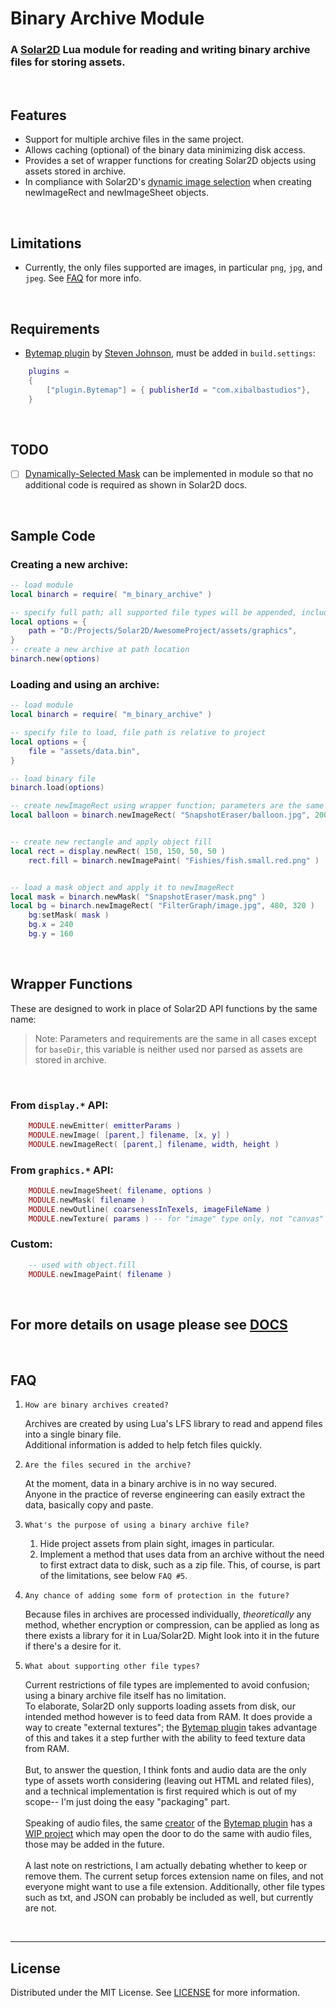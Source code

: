 # Binary Archive Module
### A [Solar2D](https://solar2d.com) Lua module for reading and writing binary archive files for storing assets.


</br>

## Features
 - Support for multiple archive files in the same project.
 - Allows caching (optional) of the binary data minimizing disk access.
 - Provides a set of wrapper functions for creating Solar2D objects using assets stored in archive.
 - In compliance with Solar2D's [dynamic image selection](https://docs.coronalabs.com/guide/basics/configSettings/index.html#dynamic-image-selection) when creating newImageRect and newImageSheet objects.

</br>


## Limitations
 - Currently, the only files supported are images, in particular `png`, `jpg`, and `jpeg`. See [FAQ](#FAQ) for more info.

</br>

## Requirements
- [Bytemap plugin](https://github.com/solar2d/com.xibalbastudios-plugin.Bytemap) by [Steven Johnson](https://github.com/ggcrunchy), must be added in `build.settings`:
```lua
	plugins =
	{
		["plugin.Bytemap"] = { publisherId = "com.xibalbastudios"},	
	}
```

</br>

## TODO
- [ ] [Dynamically-Selected Mask](https://docs.coronalabs.com/api/library/graphics/newMask.html#dynamically-selected-mask) can be implemented in module so that no additional code is required as shown in Solar2D docs.

</br>


## Sample Code
### Creating a new archive:
```lua
-- load module
local binarch = require( "m_binary_archive" )

-- specify full path; all supported file types will be appended, includes sub-directories
local options = {
	path = "D:/Projects/Solar2D/AwesomeProject/assets/graphics",
}
-- create a new archive at path location
binarch.new(options)
```
### Loading and using an archive:
```lua
-- load module
local binarch = require( "m_binary_archive" )

-- specify file to load, file path is relative to project
local options = {
	file = "assets/data.bin",
}

-- load binary file
binarch.load(options)

-- create newImageRect using wrapper function; parameters are the same as using display.newImageRect()
local balloon = binarch.newImageRect( "SnapshotEraser/balloon.jpg", 200, 240 )


-- create new rectangle and apply object fill
local rect = display.newRect( 150, 150, 50, 50 )
	rect.fill = binarch.newImagePaint( "Fishies/fish.small.red.png" )


-- load a mask object and apply it to newImageRect
local mask = binarch.newMask( "SnapshotEraser/mask.png" )
local bg = binarch.newImageRect( "FilterGraph/image.jpg", 480, 320 )
	bg:setMask( mask )
	bg.x = 240
	bg.y = 160

```

</br>

## Wrapper Functions
These are designed to work in place of Solar2D API functions by the same name:
</br>
> Note: Parameters and requirements are the same in all cases except for `baseDir`, this variable is neither used nor parsed as assets are stored in archive.

</br>

### From `display.*` API:
```lua
	MODULE.newEmitter( emitterParams )
	MODULE.newImage( [parent,] filename, [x, y] )
	MODULE.newImageRect( [parent,] filename, width, height )
```

### From `graphics.*` API:
```lua
	MODULE.newImageSheet( filename, options )
	MODULE.newMask( filename )
	MODULE.newOutline( coarsenessInTexels, imageFileName )
	MODULE.newTexture( params ) -- for "image" type only, not "canvas" type
```
### Custom:
```lua
	-- used with object.fill
	MODULE.newImagePaint( filename )
```

</br>

## For more details on usage please see [DOCS](https://github.com/siudesu/BinaryArchive/blob/main/DOCUMENTATION.md)

</br>

## FAQ
1. `How are binary archives created?`
   
   Archives are created by using Lua's LFS library to read and append files into a single binary file. 
   </br>Additional information is added to help fetch files quickly.

2. `Are the files secured in the archive?`
   
   At the moment, data in a binary archive is in no way secured.
   </br>Anyone in the practice of reverse engineering can easily extract the data, basically copy and paste.

3. `What's the purpose of using a binary archive file?`
   
   1. Hide project assets from plain sight, images in particular.
   2. Implement a method that uses data from an archive without the need to first extract data to disk, such as a zip file. This, of course, is part of the limitations, see below `FAQ #5`.

4. `Any chance of adding some form of protection in the future?`

	Because files in archives are processed individually, *theoretically* any method, whether encryption or compression, can be applied as long as there exists a library for it in Lua/Solar2D. Might look into it in the future if there's a desire for it.

5. `What about supporting other file types?`
   
   Current restrictions of file types are implemented to avoid confusion; using a binary archive file itself has no limitation.
   </br>
   To elaborate, Solar2D only supports loading assets from disk, our intended method however is to feed data from RAM.
   It does provide a way to create "external textures"; the [Bytemap plugin](https://github.com/solar2d/com.xibalbastudios-plugin.Bytemap) takes advantage of this and takes it a step further with the ability to feed texture data from RAM.
   </br>
   </br>
   But, to answer the question, I think fonts and audio data are the only type of assets worth considering (leaving out HTML and related files), and a technical implementation is first required which is out of my scope-- I'm just doing the easy "packaging" part.
   </br>
   </br>
   Speaking of audio files, the same [creator](https://github.com/ggcrunchy) of the [Bytemap plugin](https://github.com/solar2d/com.xibalbastudios-plugin.Bytemap) has a [WIP project](https://discord.com/channels/721785436195782677/721785737258860544/1013963898589823056) which may open the door to do the same with audio files, those may be added in the future.
   </br>
   </br>
   A last note on restrictions, I am actually debating whether to keep or remove them. The current setup forces extension name on files, and not everyone might want to use a file extension. Additionally, other file types such as txt, and JSON can probably be included as well, but currently are not.

</br>

---

## License
Distributed under the MIT License. See [LICENSE](https://github.com/siudesu/BinaryArchive/blob/main/LICENSE) for more information.